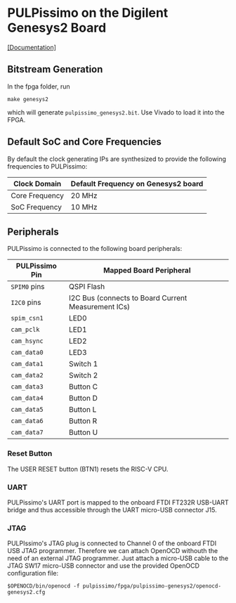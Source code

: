 # PULPissimo on the Digilent Genesys2 Board
[\[Documentation\]](https://reference.digilentinc.com/reference/programmable-logic/genesys-2/start)

## Bitstream Generation
In the fpga folder, run
```Shell
make genesys2
```
which will generate `pulpissimo_genesys2.bit`.
Use Vivado to load it into the FPGA.

## Default SoC and Core Frequencies

By default the clock generating IPs are synthesized to provide the following frequencies to PULPissimo:

| Clock Domain   | Default Frequency on Genesys2 board |
|----------------|-------------------------------------|
| Core Frequency | 20 MHz                              |
| SoC Frequency  | 10 MHz                              |


## Peripherals
PULPissimo is connected to the following board peripherals:


| PULPissimo Pin | Mapped Board Peripheral                             |
|----------------|-----------------------------------------------------|
| `SPIM0` pins   | QSPI Flash                                          |
| `I2C0` pins    | I2C Bus (connects to Board Current Measurement ICs) |
| `spim_csn1`    | LED0                                                |
| `cam_pclk`     | LED1                                                |
| `cam_hsync`    | LED2                                                |
| `cam_data0`    | LED3                                                |
| `cam_data1`    | Switch 1                                            |
| `cam_data2`    | Switch 2                                            |
| `cam_data3`    | Button C                                            |
| `cam_data4`    | Button D                                            |
| `cam_data5`    | Button L                                            |
| `cam_data6`    | Button R                                            |
| `cam_data7`    | Button U                                            |

### Reset Button
The USER RESET button (BTN1) resets the RISC-V CPU.

### UART
PULPissimo's UART port is mapped to the onboard FTDI FT232R USB-UART bridge and thus accessible through the UART micro-USB connector J15.

### JTAG
PULPIssimo's JTAG plug is connected to Channel 0 of the onboard FTDI USB JTAG
programmer. Therefore we can attach OpenOCD withouth the need of an external
JTAG programmer. Just attach a micro-USB cable to the JTAG SW17 micro-USB connector and use the
provided OpenOCD configuration file:

```Shell
$OPENOCD/bin/openocd -f pulpissimo/fpga/pulpissimo-genesys2/openocd-genesys2.cfg
```
